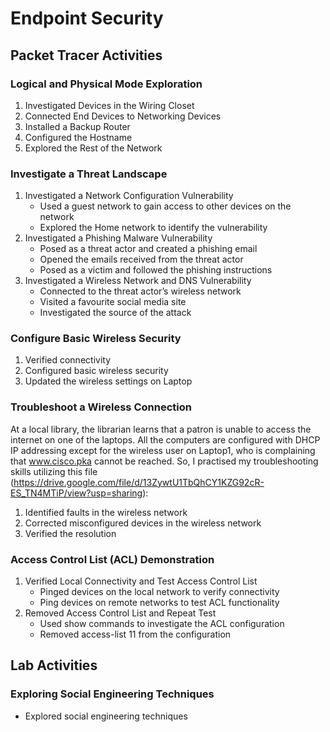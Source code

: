 # Endpoint Security

## Packet Tracer Activities

### Logical and Physical Mode Exploration
1. Investigated Devices in the Wiring Closet
2. Connected End Devices to Networking Devices
3. Installed a Backup Router
4. Configured the Hostname
5. Explored the Rest of the Network

### Investigate a Threat Landscape
1. Investigated a Network Configuration Vulnerability
   - Used a guest network to gain access to other devices on the network
   - Explored the Home network to identify the vulnerability
2. Investigated a Phishing Malware Vulnerability
   - Posed as a threat actor and created a phishing email
   - Opened the emails received from the threat actor
   - Posed as a victim and followed the phishing instructions
3. Investigated a Wireless Network and DNS Vulnerability
   - Connected to the threat actor’s wireless network
   - Visited a favourite social media site
   - Investigated the source of the attack

### Configure Basic Wireless Security
1. Verified connectivity
2. Configured basic wireless security
3. Updated the wireless settings on Laptop

### Troubleshoot a Wireless Connection
At a local library, the librarian learns that a patron is unable to access the internet on one of the laptops. All the computers are configured with DHCP IP addressing except for the wireless user on Laptop1, who is complaining that www.cisco.pka cannot be reached. So, I practised my troubleshooting skills utilizing this file (https://drive.google.com/file/d/13ZywtU1TbQhCY1KZG92cR-ES_TN4MTiP/view?usp=sharing):
1. Identified faults in the wireless network
2. Corrected misconfigured devices in the wireless network
3. Verified the resolution

### Access Control List (ACL) Demonstration
1. Verified Local Connectivity and Test Access Control List
   - Pinged devices on the local network to verify connectivity
   - Ping devices on remote networks to test ACL functionality
2. Removed Access Control List and Repeat Test
   - Used show commands to investigate the ACL configuration
   - Removed access-list 11 from the configuration

## Lab Activities

### Exploring Social Engineering Techniques
- Explored social engineering techniques
